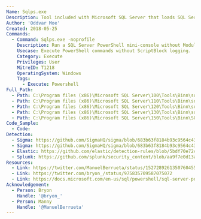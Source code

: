 ```yaml
---
Name: Sqlps.exe
Description: Tool included with Microsoft SQL Server that loads SQL Server cmdlets. Microsoft SQL Server\100 and 110 are Powershell v2. Microsoft SQL Server\120 and 130 are Powershell version 4. Replaced by SQLToolsPS.exe in SQL Server 2016, but will be included with installation for compatability reasons.
Author: 'Oddvar Moe'
Created: 2018-05-25
Commands:
  - Command: Sqlps.exe -noprofile
    Description: Run a SQL Server PowerShell mini-console without Module and ScriptBlock Logging.
    Usecase: Execute PowerShell commands without ScriptBlock logging.
    Category: Execute
    Privileges: User
    MitreID: T1218
    OperatingSystem: Windows
    Tags:
      - Execute: Powershell
Full_Path:
  - Path: C:\Program files (x86)\Microsoft SQL Server\100\Tools\Binn\sqlps.exe
  - Path: C:\Program files (x86)\Microsoft SQL Server\110\Tools\Binn\sqlps.exe
  - Path: C:\Program files (x86)\Microsoft SQL Server\120\Tools\Binn\sqlps.exe
  - Path: C:\Program files (x86)\Microsoft SQL Server\130\Tools\Binn\sqlps.exe
  - Path: C:\Program Files (x86)\Microsoft SQL Server\150\Tools\Binn\SQLPS.exe
Code_Sample:
  - Code:
Detection:
  - Sigma: https://github.com/SigmaHQ/sigma/blob/683b63f8184b93c9564c4310d10c571cbe367e1e/rules/windows/process_creation/proc_creation_win_mssql_sqlps_susp_execution.yml
  - Sigma: https://github.com/SigmaHQ/sigma/blob/683b63f8184b93c9564c4310d10c571cbe367e1e/rules/windows/image_load/image_load_dll_system_management_automation_susp_load.yml
  - Elastic: https://github.com/elastic/detection-rules/blob/5bdf70e72c6cd4547624c521108189af994af449/rules/windows/execution_suspicious_powershell_imgload.toml
  - Splunk: https://github.com/splunk/security_content/blob/aa9f7e0d13a61626c69367290ed1b7b71d1281fd/docs/_posts/2021-10-05-suspicious_copy_on_system32.md
Resources:
  - Link: https://twitter.com/ManuelBerrueta/status/1527289261350760455
  - Link: https://twitter.com/bryon_/status/975835709587075072
  - Link: https://docs.microsoft.com/en-us/sql/powershell/sql-server-powershell?view=sql-server-2017
Acknowledgement:
  - Person: Bryon
    Handle: '@bryon_'
  - Person: Manny
    Handle: '@ManuelBerrueta'
---
```

